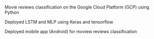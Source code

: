 Movie reviews classification on the Google Cloud Platform (GCP) using Python

Deployed LSTM and MLP using Keras and tensorflow

Deployed mobile app (Android) for moview reviews classification
